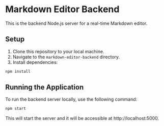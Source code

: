 # Markdown Editor Backend

This is the backend Node.js server for a real-time Markdown editor.

## Setup

1. Clone this repository to your local machine.
2. Navigate to the `markdown-editor-backend` directory.
3. Install dependencies:

```bash
npm install
```
## Running the Application
To run the backend server locally, use the following command:
```bash
npm start
```
This will start the server and it will be accessible at http://localhost:5000.